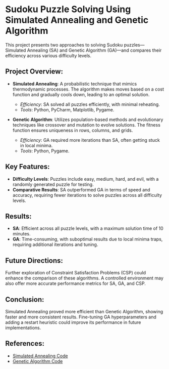 # Sudoku Puzzle Solving Using Simulated Annealing and Genetic Algorithm

This project presents two approaches to solving Sudoku puzzles—Simulated Annealing (SA) and Genetic Algorithm (GA)—and compares their efficiency across various difficulty levels.

## Project Overview:

- **Simulated Annealing**: A probabilistic technique that mimics thermodynamic processes. The algorithm makes moves based on a cost function and gradually cools down, leading to an optimal solution.
  - *Efficiency*: SA solved all puzzles efficiently, with minimal reheating.
  - *Tools*: Python, PyCharm, Matplotlib, Pygame.

- **Genetic Algorithm**: Utilizes population-based methods and evolutionary techniques like crossover and mutation to evolve solutions. The fitness function ensures uniqueness in rows, columns, and grids.
  - *Efficiency*: GA required more iterations than SA, often getting stuck in local minima.
  - *Tools*: Python, Pygame.

## Key Features:
- **Difficulty Levels**: Puzzles include easy, medium, hard, and evil, with a randomly generated puzzle for testing.
- **Comparative Results**: SA outperformed GA in terms of speed and accuracy, requiring fewer iterations to solve puzzles across all difficulty levels.

## Results:
- **SA**: Efficient across all puzzle levels, with a maximum solution time of 10 minutes.
- **GA**: Time-consuming, with suboptimal results due to local minima traps, requiring additional iterations and tuning.

## Future Directions:
Further exploration of Constraint Satisfaction Problems (CSP) could enhance the comparison of these algorithms. A controlled environment may also offer more accurate performance metrics for SA, GA, and CSP.

## Conclusion:
Simulated Annealing proved more efficient than Genetic Algorithm, showing faster and more consistent results. Fine-tuning GA hyperparameters and adding a restart heuristic could improve its performance in future implementations.

## References:
- [Simulated Annealing Code](https://github.com/anamika8/Sudoku-Puzzle-Solving-Using-Simulated-Annealing-and-Genetic-Algorithm/blob/main/Simulated_Annealing_Sudoku.ipynb)
- [Genetic Algorithm Code](https://github.com/anamika8/Sudoku-Puzzle-Solving-Using-Simulated-Annealing-and-Genetic-Algorithm/blob/main/Genetic_Algorithm.ipynb)

